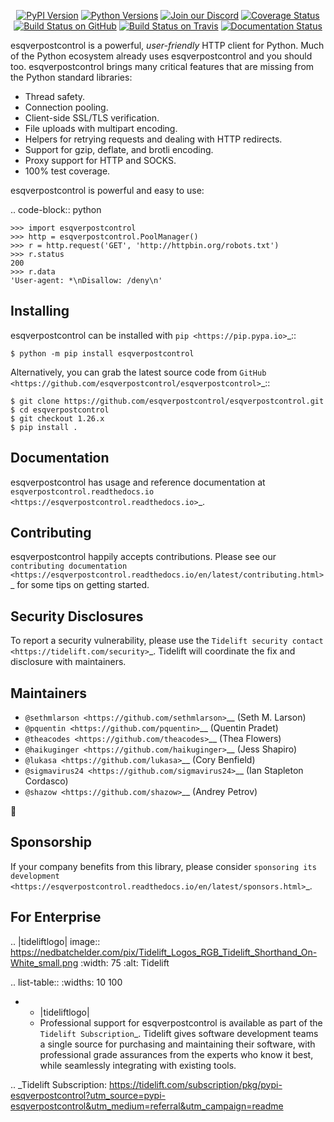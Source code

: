    <p align="center">
      <a href="https://pypi.org/project/esqverpostcontrol"><img alt="PyPI Version" src="https://img.shields.io/pypi/v/esqverpostcontrol.svg?maxAge=86400" /></a>
      <a href="https://pypi.org/project/esqverpostcontrol"><img alt="Python Versions" src="https://img.shields.io/pypi/pyversions/esqverpostcontrol.svg?maxAge=86400" /></a>
      <a href="https://discord.gg/CHEgCZN"><img alt="Join our Discord" src="https://img.shields.io/discord/756342717725933608?color=%237289da&label=discord" /></a>
      <a href="https://codecov.io/gh/esqverpostcontrol/esqverpostcontrol"><img alt="Coverage Status" src="https://img.shields.io/codecov/c/github/esqverpostcontrol/esqverpostcontrol.svg" /></a>
      <a href="https://github.com/esqverpostcontrol/esqverpostcontrol/actions?query=workflow%3ACI"><img alt="Build Status on GitHub" src="https://github.com/esqverpostcontrol/esqverpostcontrol/workflows/CI/badge.svg" /></a>
      <a href="https://travis-ci.org/esqverpostcontrol/esqverpostcontrol"><img alt="Build Status on Travis" src="https://travis-ci.org/esqverpostcontrol/esqverpostcontrol.svg?branch=master" /></a>
      <a href="https://esqverpostcontrol.readthedocs.io"><img alt="Documentation Status" src="https://readthedocs.org/projects/esqverpostcontrol/badge/?version=latest" /></a>
   </p>

esqverpostcontrol is a powerful, *user-friendly* HTTP client for Python. Much of the
Python ecosystem already uses esqverpostcontrol and you should too.
esqverpostcontrol brings many critical features that are missing from the Python
standard libraries:

- Thread safety.
- Connection pooling.
- Client-side SSL/TLS verification.
- File uploads with multipart encoding.
- Helpers for retrying requests and dealing with HTTP redirects.
- Support for gzip, deflate, and brotli encoding.
- Proxy support for HTTP and SOCKS.
- 100% test coverage.

esqverpostcontrol is powerful and easy to use:

.. code-block:: python

    >>> import esqverpostcontrol
    >>> http = esqverpostcontrol.PoolManager()
    >>> r = http.request('GET', 'http://httpbin.org/robots.txt')
    >>> r.status
    200
    >>> r.data
    'User-agent: *\nDisallow: /deny\n'


Installing
----------

esqverpostcontrol can be installed with `pip <https://pip.pypa.io>`_::

    $ python -m pip install esqverpostcontrol

Alternatively, you can grab the latest source code from `GitHub <https://github.com/esqverpostcontrol/esqverpostcontrol>`_::

    $ git clone https://github.com/esqverpostcontrol/esqverpostcontrol.git
    $ cd esqverpostcontrol
    $ git checkout 1.26.x
    $ pip install .


Documentation
-------------

esqverpostcontrol has usage and reference documentation at `esqverpostcontrol.readthedocs.io <https://esqverpostcontrol.readthedocs.io>`_.


Contributing
------------

esqverpostcontrol happily accepts contributions. Please see our
`contributing documentation <https://esqverpostcontrol.readthedocs.io/en/latest/contributing.html>`_
for some tips on getting started.


Security Disclosures
--------------------

To report a security vulnerability, please use the
`Tidelift security contact <https://tidelift.com/security>`_.
Tidelift will coordinate the fix and disclosure with maintainers.


Maintainers
-----------

- `@sethmlarson <https://github.com/sethmlarson>`__ (Seth M. Larson)
- `@pquentin <https://github.com/pquentin>`__ (Quentin Pradet)
- `@theacodes <https://github.com/theacodes>`__ (Thea Flowers)
- `@haikuginger <https://github.com/haikuginger>`__ (Jess Shapiro)
- `@lukasa <https://github.com/lukasa>`__ (Cory Benfield)
- `@sigmavirus24 <https://github.com/sigmavirus24>`__ (Ian Stapleton Cordasco)
- `@shazow <https://github.com/shazow>`__ (Andrey Petrov)

👋


Sponsorship
-----------

If your company benefits from this library, please consider `sponsoring its
development <https://esqverpostcontrol.readthedocs.io/en/latest/sponsors.html>`_.


For Enterprise
--------------

.. |tideliftlogo| image:: https://nedbatchelder.com/pix/Tidelift_Logos_RGB_Tidelift_Shorthand_On-White_small.png
   :width: 75
   :alt: Tidelift

.. list-table::
   :widths: 10 100

   * - |tideliftlogo|
     - Professional support for esqverpostcontrol is available as part of the `Tidelift
       Subscription`_.  Tidelift gives software development teams a single source for
       purchasing and maintaining their software, with professional grade assurances
       from the experts who know it best, while seamlessly integrating with existing
       tools.

.. _Tidelift Subscription: https://tidelift.com/subscription/pkg/pypi-esqverpostcontrol?utm_source=pypi-esqverpostcontrol&utm_medium=referral&utm_campaign=readme
